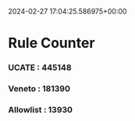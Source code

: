 2024-02-27 17:04:25.586975+00:00
# Rule Counter 
 ### UCATE : 445148

 ### Veneto : 181390

 ### Allowlist : 13930